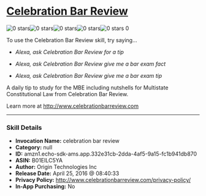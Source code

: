 # [Celebration Bar Review](http://alexa.amazon.com/#skills/amzn1.echo-sdk-ams.app.332e31cb-2dda-4af5-9a15-fc1b941db870)
![0 stars](../../images/ic_star_border_black_18dp_1x.png)![0 stars](../../images/ic_star_border_black_18dp_1x.png)![0 stars](../../images/ic_star_border_black_18dp_1x.png)![0 stars](../../images/ic_star_border_black_18dp_1x.png)![0 stars](../../images/ic_star_border_black_18dp_1x.png) 0

To use the Celebration Bar Review skill, try saying...

* *Alexa, ask Celebration Bar Review for a tip*

* *Alexa, ask Celebration Bar Review give me a bar exam fact*

* *Alexa, ask Celebration Bar Review give me a bar exam tip*

A daily tip to study for the MBE including nutshells for Multistate Constitutional Law from Celebration Bar Review.

Learn more at http://www.celebrationbarreview.com

***

### Skill Details

* **Invocation Name:** celebration bar review
* **Category:** null
* **ID:** amzn1.echo-sdk-ams.app.332e31cb-2dda-4af5-9a15-fc1b941db870
* **ASIN:** B01EILC5YA
* **Author:** Origin Technologies Inc
* **Release Date:** April 25, 2016 @ 08:40:33
* **Privacy Policy:** http://www.celebrationbarreview.com/privacy-policy/
* **In-App Purchasing:** No
